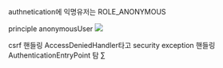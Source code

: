 authnetication에
익명유저는 ROLE_ANONYMOUS

principle anonymousUser
![](http://i.imgur.com/fbVY0f0.png)





csrf 핸들링 AccessDeniedHandler타고
security exception 핸들링 AuthenticationEntryPoint 탐
∑
